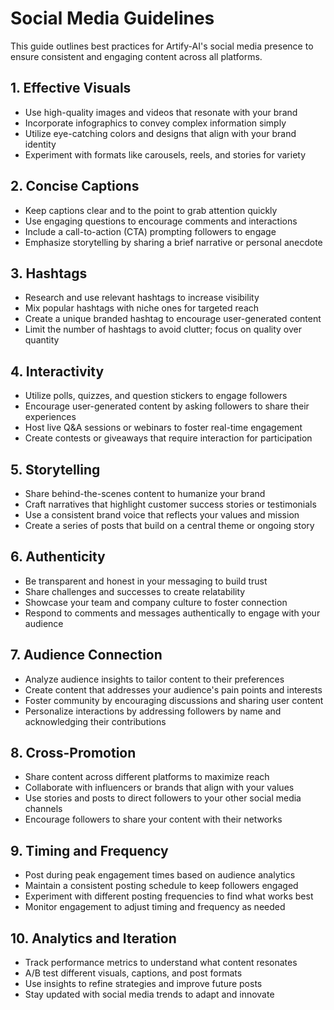 # Social Media Guidelines

This guide outlines best practices for Artify-AI's social media presence to ensure consistent and engaging content across all platforms.

## 1. Effective Visuals

- Use high-quality images and videos that resonate with your brand
- Incorporate infographics to convey complex information simply
- Utilize eye-catching colors and designs that align with your brand identity
- Experiment with formats like carousels, reels, and stories for variety

## 2. Concise Captions

- Keep captions clear and to the point to grab attention quickly
- Use engaging questions to encourage comments and interactions
- Include a call-to-action (CTA) prompting followers to engage
- Emphasize storytelling by sharing a brief narrative or personal anecdote

## 3. Hashtags

- Research and use relevant hashtags to increase visibility
- Mix popular hashtags with niche ones for targeted reach
- Create a unique branded hashtag to encourage user-generated content
- Limit the number of hashtags to avoid clutter; focus on quality over quantity

## 4. Interactivity

- Utilize polls, quizzes, and question stickers to engage followers
- Encourage user-generated content by asking followers to share their experiences
- Host live Q&A sessions or webinars to foster real-time engagement
- Create contests or giveaways that require interaction for participation

## 5. Storytelling

- Share behind-the-scenes content to humanize your brand
- Craft narratives that highlight customer success stories or testimonials
- Use a consistent brand voice that reflects your values and mission
- Create a series of posts that build on a central theme or ongoing story

## 6. Authenticity

- Be transparent and honest in your messaging to build trust
- Share challenges and successes to create relatability
- Showcase your team and company culture to foster connection
- Respond to comments and messages authentically to engage with your audience

## 7. Audience Connection

- Analyze audience insights to tailor content to their preferences
- Create content that addresses your audience's pain points and interests
- Foster community by encouraging discussions and sharing user content
- Personalize interactions by addressing followers by name and acknowledging their contributions

## 8. Cross-Promotion

- Share content across different platforms to maximize reach
- Collaborate with influencers or brands that align with your values
- Use stories and posts to direct followers to your other social media channels
- Encourage followers to share your content with their networks

## 9. Timing and Frequency

- Post during peak engagement times based on audience analytics
- Maintain a consistent posting schedule to keep followers engaged
- Experiment with different posting frequencies to find what works best
- Monitor engagement to adjust timing and frequency as needed

## 10. Analytics and Iteration

- Track performance metrics to understand what content resonates
- A/B test different visuals, captions, and post formats
- Use insights to refine strategies and improve future posts
- Stay updated with social media trends to adapt and innovate